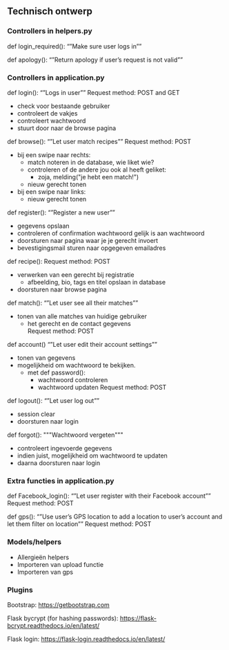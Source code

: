 ## Technisch ontwerp
### Controllers in helpers.py
def login_required():
		“”Make sure user logs in””

def apology():
	“”Return apology if user’s request is not valid””

### Controllers in application.py
def login():
“”Logs in user””
Request method: POST and GET
- check voor bestaande gebruiker
- controleert de vakjes
- controleert wachtwoord
- stuurt door naar de browse pagina

def browse():
“”Let user match recipes””
Request method: POST
- bij een swipe naar rechts:
	- match noteren in de database, wie liket wie? 
	- controleren of de andere jou ook al heeft geliket:
		- zoja, melding("je hebt een match!")
	- nieuw gerecht tonen
- bij een swipe naar links:
	- nieuw gerecht tonen

def register():
“”Register a new user””
- gegevens opslaan
- controleren of confirmation wachtwoord gelijk is aan wachtwoord
- doorsturen naar pagina waar je je gerecht invoert
- bevestigingsmail sturen naar opgegeven emailadres

def recipe():
Request method: POST
- verwerken van een gerecht bij registratie
	- afbeelding, bio, tags en titel opslaan in database
- doorsturen naar browse pagina

def match():
“”Let user see all their matches””
- tonen van alle matches van huidige gebruiker
	- het gerecht en de contact gegevens	
Request method: POST

def account()
“”Let user edit their account settings””
- tonen van gegevens
- mogelijkheid om wachtwoord te bekijken.
	- met def password():
		- wachtwoord controleren
		- wachtwoord updaten
Request method: POST

def logout():
“”Let user log out””
- session clear
- doorsturen naar login

def forgot():
"""Wachtwoord vergeten"""
- controleert ingevoerde gegevens
- indien juist, mogelijkheid om wachtwoord te updaten
- daarna doorsturen naar login

### Extra functies in application.py
def Facebook_login():
“”Let user register with their Facebook account””
Request method: POST

def gps():
“”Use user’s GPS location to add a location to user’s account and let them filter on location””
Request method: POST

### Models/helpers
-	Allergieën helpers
-	Importeren van upload functie
-	Importeren van gps

### Plugins
Bootstrap:
https://getbootstrap.com

Flask bycrypt (for hashing passwords):
https://flask-bcrypt.readthedocs.io/en/latest/

Flask login:
https://flask-login.readthedocs.io/en/latest/
